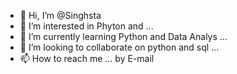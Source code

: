 - 👋 Hi, I’m @Singhsta
- 👀 I’m interested in Phyton and ...
- 🌱 I’m currently learning Python and Data Analys ...
- 💞️ I’m looking to collaborate on python and sql ...
- 📫 How to reach me ... by E-mail

<!---
Singhsta/Singhsta is a ✨ special ✨ repository because its `README.md` (this file) appears on your GitHub profile.
You can click the Preview link to take a look at your changes.
--->
